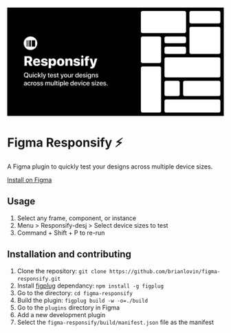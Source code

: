 ![Figma Responsify](./assets/cover.png)

# Figma Responsify ⚡️

A Figma plugin to quickly test your designs across multiple device sizes.

[Install on Figma](https://www.figma.com/c/plugin/743654854885744527/Responsify-%E2%9A%A1%EF%B8%8F)

## Usage

1. Select any frame, component, or instance
2. Menu > Responsify️️-desj > Select device sizes to test
3. Command + Shift + P to re-run

## Installation and contributing

1. Clone the repository: `git clone https://github.com/brianlovin/figma-responsify.git`
1. Install [figplug](https://github.com/rsms/figplug) dependancy: `npm install -g figplug`
1. Go to the directory: `cd figma-responsify`
1. Build the plugin: `figplug build -w -o=./build`
1. Go to the `plugins` directory in Figma
1. Add a new development plugin
1. Select the `figma-responsify/build/manifest.json` file as the manifest
